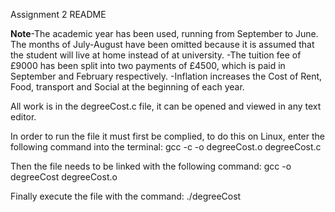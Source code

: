 Assignment 2 README

**Note**-The academic year has been used, running from September to June. The months of July-August have been omitted because it is assumed that the student will live at home instead of at university.
	-The tuition fee of £9000 has been split into two payments of £4500, which is paid in September and February respectively.
	-Inflation increases the Cost of Rent, Food, transport and Social at the beginning of each year.

All work is in the degreeCost.c file, it can be opened and viewed in any text editor.

In order to run the file it must first be complied, to do this on Linux, enter the following command into the terminal:
	gcc -c -o degreeCost.o degreeCost.c

Then the file needs to be linked with the following command:
	gcc -o degreeCost degreeCost.o

Finally execute the file with the command:
	./degreeCost
